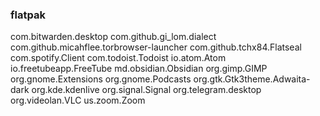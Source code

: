 ### flatpak 

com.bitwarden.desktop
com.github.gi_lom.dialect
com.github.micahflee.torbrowser-launcher
com.github.tchx84.Flatseal
com.spotify.Client
com.todoist.Todoist
io.atom.Atom
io.freetubeapp.FreeTube
md.obsidian.Obsidian
org.gimp.GIMP
org.gnome.Extensions
org.gnome.Podcasts
org.gtk.Gtk3theme.Adwaita-dark
org.kde.kdenlive
org.signal.Signal
org.telegram.desktop
org.videolan.VLC
us.zoom.Zoom
